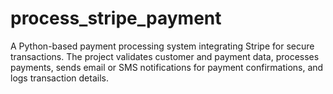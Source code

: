 # process_stripe_payment
A Python-based payment processing system integrating Stripe for secure transactions. The project validates customer and payment data, processes payments, sends email or SMS notifications for payment confirmations, and logs transaction details.
